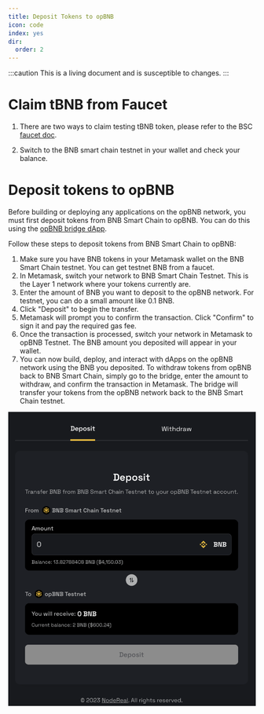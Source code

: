 ```yaml
---
title: Deposit Tokens to opBNB
icon: code
index: yes
dir:
  order: 2
---
```


:::caution 
This is a living document and is susceptible to changes. 
:::

# Claim tBNB from Faucet

1. There are two ways to claim testing tBNB token, please refer to the BSC [faucet doc](https://docs.bnbchain.org/docs/bsc-faucet).

2. Switch to the BNB smart chain testnet in your wallet and check your balance. 


# Deposit tokens to opBNB

Before building or deploying any applications on the opBNB network, you must first deposit tokens from BNB Smart Chain to opBNB. You can do this using the [opBNB bridge dApp](https://opbnb-testnet-bridge.bnbchain.org/). 

Follow these steps to deposit tokens from BNB Smart Chain to opBNB: 

1. Make sure you have BNB tokens in your Metamask wallet on the BNB Smart Chain testnet. You can get testnet BNB from a faucet.
2. In Metamask, switch your network to BNB Smart Chain Testnet. This is the Layer 1 network where your tokens currently are.
3. Enter the amount of BNB you want to deposit to the opBNB network. For testnet, you can do a small amount like 0.1 BNB.
4. Click "Deposit" to begin the transfer.
5. Metamask will prompt you to confirm the transaction. Click "Confirm" to sign it and pay the required gas fee.
6. Once the transaction is processed, switch your network in Metamask to opBNB Testnet. The BNB amount you deposited will appear in your wallet.
7. You can now build, deploy, and interact with dApps on the opBNB network using the BNB you deposited. To withdraw tokens from opBNB back to BNB Smart Chain, simply go to the bridge, enter the amount to withdraw, and confirm the transaction in Metamask. The bridge will transfer your tokens from the opBNB network back to the BNB Smart Chain testnet.

![image-20230605151226852](../../static/img/opBNB-bridge.png)

